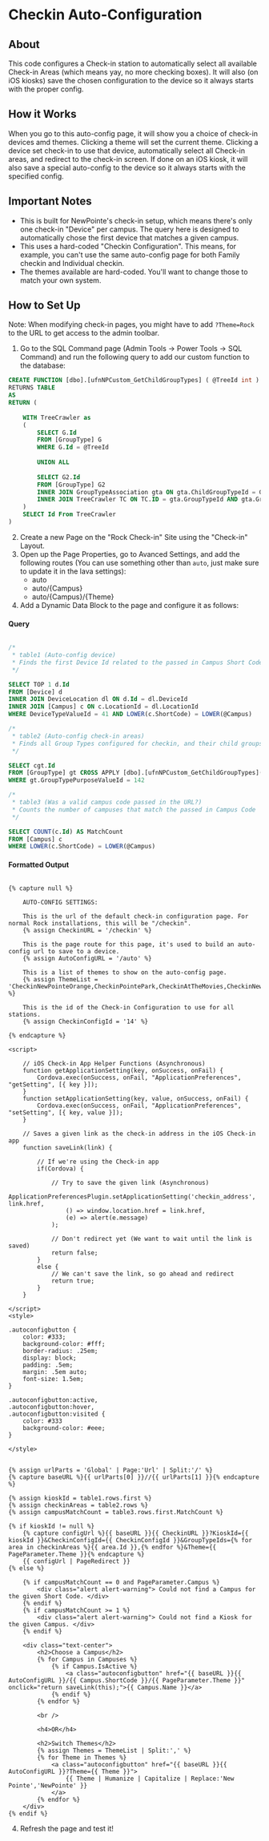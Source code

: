 Checkin Auto-Configuration
==========================

About
-----
This code configures a Check-in station to automatically select all available Check-in Areas (which means yay, no more checking boxes). It will also (on iOS kiosks) save the chosen configuration to the device so it always starts with the proper config.

How it Works
------------
When you go to this auto-config page, it will show you a choice of check-in devices amd themes. Clicking a theme will set the  current theme. Clicking a device set check-in to use that device, automatically select all Check-in areas, and redirect to the check-in screen. If done on an iOS kiosk, it will also save a special auto-config to the device so it always starts with the specified config.

Important Notes
---------------
 - This is built for NewPointe's check-in setup, which means there's only one check-in "Device" per campus. The query here is designed to automatically chose the first device that matches a given campus. 
 - This uses a hard-coded "Checkin Configuration". This means, for example, you can't use the same auto-config page for both Family checkin and Individual checkin.
 - The themes available are hard-coded. You'll want to change those to match your own system.

How to Set Up
-------------
Note: When modifying check-in pages, you might have to add `?Theme=Rock` to the URL to get access to the admin toolbar.
1. Go to the SQL Command page (Admin Tools -> Power Tools -> SQL Command) and run the following query to add our custom function to the database:
```sql
CREATE FUNCTION [dbo].[ufnNPCustom_GetChildGroupTypes] ( @TreeId int )
RETURNS TABLE
AS
RETURN (
	
	WITH TreeCrawler as
    (
        SELECT G.Id
        FROM [GroupType] G
        WHERE G.Id = @TreeId
        
        UNION ALL
        
        SELECT G2.Id
        FROM [GroupType] G2
        INNER JOIN GroupTypeAssociation gta ON gta.ChildGroupTypeId = G2.Id
        INNER JOIN TreeCrawler TC ON TC.ID = gta.GroupTypeId AND gta.GroupTypeId != gta.ChildGroupTypeId
    )
	SELECT Id From TreeCrawler
)
```

2. Create a new Page on the "Rock Check-in" Site using the "Check-in" Layout.
3. Open up the Page Properties, go to Avanced Settings, and add the following routes (You can use something other than `auto`, just make sure to update it in the lava settings):
   - auto
   - auto/{Campus}
   - auto/{Campus}/{Theme}
4. Add a Dynamic Data Block to the page and configure it as follows:

#### Query

```sql

/*
 * table1 (Auto-config device)
 * Finds the first Device Id related to the passed in Campus Short Code
 */

SELECT TOP 1 d.Id
FROM [Device] d
INNER JOIN DeviceLocation dl ON d.Id = dl.DeviceId
INNER JOIN [Campus] c ON c.LocationId = dl.LocationId
WHERE DeviceTypeValueId = 41 AND LOWER(c.ShortCode) = LOWER(@Campus)

/*
 * table2 (Auto-config check-in areas)
 * Finds all Group Types configured for checkin, and their child groups 
 */

SELECT cgt.Id
FROM [GroupType] gt CROSS APPLY [dbo].[ufnNPCustom_GetChildGroupTypes](gt.Id) cgt
WHERE gt.GroupTypePurposeValueId = 142

/*
 * table3 (Was a valid campus code passed in the URL?)
 * Counts the number of campuses that match the passed in Campus Code
 */

SELECT COUNT(c.Id) AS MatchCount
FROM [Campus] c
WHERE LOWER(c.ShortCode) = LOWER(@Campus)

```

#### Formatted Output

```liquid

{% capture null %}

    AUTO-CONFIG SETTINGS:

    This is the url of the default check-in configuration page. For normal Rock installations, this will be "/checkin".
    {% assign CheckinURL = '/checkin' %}

    This is the page route for this page, it's used to build an auto-config url to save to a device.
    {% assign AutoConfigURL = '/auto' %}
    
    This is a list of themes to show on the auto-config page.
    {% assign ThemeList = 'CheckinNewPointeOrange,CheckinPointePark,CheckinAtTheMovies,CheckinNewPointe' %}
    
    This is the id of the Check-in Configuration to use for all stations.
    {% assign CheckinConfigId = '14' %}

{% endcapture %}

<script>

    // iOS Check-in App Helper Functions (Asynchronous)
    function getApplicationSetting(key, onSuccess, onFail) {
        Cordova.exec(onSuccess, onFail, "ApplicationPreferences", "getSetting", [{ key }]);
    }
    function setApplicationSetting(key, value, onSuccess, onFail) {
        Cordova.exec(onSuccess, onFail, "ApplicationPreferences", "setSetting", [{ key, value }]);
    }
    
    // Saves a given link as the check-in address in the iOS Check-in app
    function saveLink(link) {
    
        // If we're using the Check-in app
        if(Cordova) {
            
            // Try to save the given link (Asynchronous)
            ApplicationPreferencesPlugin.setApplicationSetting('checkin_address', link.href,
                () => window.location.href = link.href,
                (e) => alert(e.message)
            );
            
            // Don't redirect yet (We want to wait until the link is saved)
            return false;
        }
        else {
            // We can't save the link, so go ahead and redirect
            return true;
        }
    }
    
</script>
<style>

.autoconfigbutton {
    color: #333;
    background-color: #fff;
    border-radius: .25em;
    display: block;
    padding: .5em;
    margin: .5em auto;
    font-size: 1.5em;
}

.autoconfigbutton:active,
.autoconfigbutton:hover,
.autoconfigbutton:visited {
    color: #333
    background-color: #eee;
}

</style>


{% assign urlParts = 'Global' | Page:'Url' | Split:'/' %}
{% capture baseURL %}{{ urlParts[0] }}//{{ urlParts[1] }}{% endcapture %}

{% assign kioskId = table1.rows.first %}
{% assign checkinAreas = table2.rows %}
{% assign campusMatchCount = table3.rows.first.MatchCount %}

{% if kioskId != null %}
    {% capture configUrl %}{{ baseURL }}{{ CheckinURL }}?KioskId={{ kioskId }}&CheckinConfigId={{ CheckinConfigId }}&GroupTypeIds={% for area in checkinAreas %}{{ area.Id }},{% endfor %}&Theme={{ PageParameter.Theme }}{% endcapture %}
    {{ configUrl | PageRedirect }}
{% else %}

    {% if campusMatchCount == 0 and PageParameter.Campus %}
        <div class="alert alert-warning"> Could not find a Campus for the given Short Code. </div>
    {% endif %}
    {% if campusMatchCount >= 1 %}
        <div class="alert alert-warning"> Could not find a Kiosk for the given Campus. </div>
    {% endif %}
    
    <div class="text-center">
        <h2>Choose a Campus</h2>
        {% for Campus in Campuses %}
            {% if Campus.IsActive %}
                <a class="autoconfigbutton" href="{{ baseURL }}{{ AutoConfigURL }}/{{ Campus.ShortCode }}/{{ PageParameter.Theme }}" onclick="return saveLink(this);">{{ Campus.Name }}</a>
            {% endif %}
        {% endfor %}
    
        <br />
        
        <h4>OR</h4>
        
        <h2>Switch Themes</h2>
        {% assign Themes = ThemeList | Split:',' %}
        {% for Theme in Themes %}
            <a class="autoconfigbutton" href="{{ baseURL }}{{ AutoConfigURL }}?Theme={{ Theme }}">
                {{ Theme | Humanize | Capitalize | Replace:'New Pointe','NewPointe' }}
            </a>
        {% endfor %}
    </div>
{% endif %}

```

4. Refresh the page and test it!
